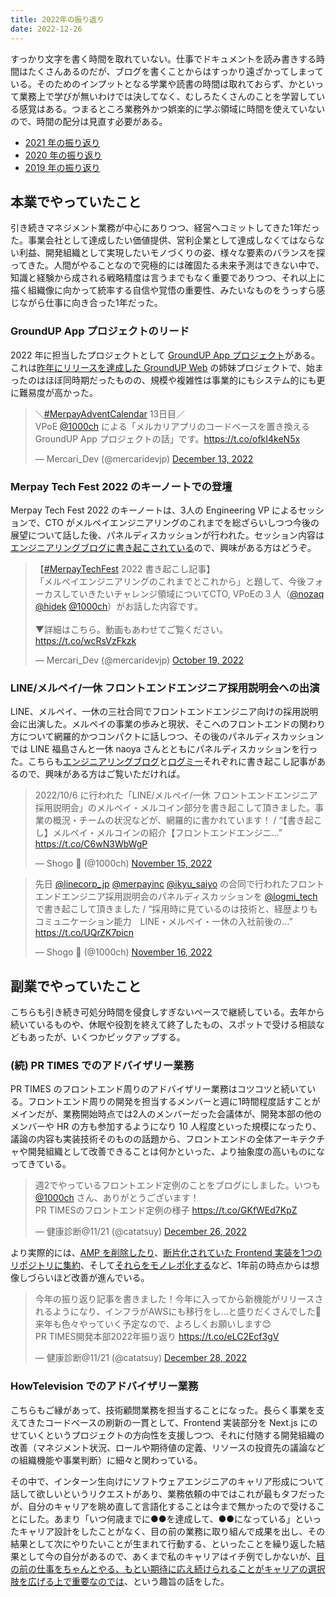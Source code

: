 ```yaml
---
title: 2022年の振り返り
date: 2022-12-26
---
```


すっかり文字を書く時間を取れていない。仕事でドキュメントを読み書きする時間はたくさんあるのだが、ブログを書くことからはすっかり遠ざかってしまっている。そのためのインプットとなる学業や読書の時間は取れておらず、かといって業務上で学びが無いわけでは決してなく、むしろたくさんのことを学習している感覚はある。つまるところ業務外かつ娯楽的に学ぶ領域に時間を使えていないので、時間の配分は見直す必要がある。

- [2021 年の振り返り](/posts/2021/look-back-over-2021.html)
- [2020 年の振り返り](/posts/2020/look-back-over-2020.html)
- [2019 年の振り返り](/posts/2019/look-back-over-2019.html)

## 本業でやっていたこと

引き続きマネジメント業務が中心にありつつ、経営へコミットしてきた1年だった。事業会社として達成したい価値提供、営利企業として達成しなくてはならない利益、開発組織として実現したいモノづくりの姿、様々な要素のバランスを探ってきた。人間がやることなので究極的には確固たる未来予測はできない中で、知識と経験から成される戦略精度は言うまでもなく重要でありつつ、それ以上に描く組織像に向かって統率する自信や覚悟の重要性、みたいなものをうっすら感じながら仕事に向き合った1年だった。

### GroundUP App プロジェクトのリード

2022 年に担当したプロジェクトとして [GroundUP App プロジェクト](https://engineering.mercari.com/blog/entry/20221213-ground-up-app/)がある。これは[昨年にリリースを達成した GroundUP Web](https://engineering.mercari.com/blog/entry/20210810-the-new-mercari-web/) の姉妹プロジェクトで、始まったのはほぼ同時期だったものの、規模や複雑性は事業的にもシステム的にも更に難易度が高かった。

<blockquote class="twitter-tweet"><p lang="ja" dir="ltr">＼<a href="https://twitter.com/hashtag/MerpayAdventCalendar?src=hash&amp;ref_src=twsrc%5Etfw">#MerpayAdventCalendar</a> 13日目／<br>VPoE <a href="https://twitter.com/1000ch?ref_src=twsrc%5Etfw">@1000ch</a> による「メルカリアプリのコードベースを置き換える GroundUP App プロジェクトの話」です。<a href="https://t.co/ofkI4keN5x">https://t.co/ofkI4keN5x</a></p>&mdash; Mercari_Dev (@mercaridevjp) <a href="https://twitter.com/mercaridevjp/status/1602500485243887616?ref_src=twsrc%5Etfw">December 13, 2022</a></blockquote>

### Merpay Tech Fest 2022 のキーノートでの登壇

Merpay Tech Fest 2022 のキーノートは、3人の Engineering VP によるセッションで、CTO がメルペイエンジニアリングのこれまでを総ざらいしつつ今後の展望について話した後、パネルディスカッションが行われた。セッション内容は[エンジニアリングブログに書き起こされている](https://engineering.mercari.com/blog/entry/20221018-mtf2022-day1-1/)ので、興味がある方はどうぞ。

<blockquote class="twitter-tweet"><p lang="ja" dir="ltr">【<a href="https://twitter.com/hashtag/MerpayTechFest?src=hash&amp;ref_src=twsrc%5Etfw">#MerpayTechFest</a> 2022 書き起こし記事】<br>「メルペイエンジニアリングのこれまでとこれから」と題して、今後フォーカスしていきたいチャレンジ領域についてCTO, VPoEの３人（<a href="https://twitter.com/nozaq?ref_src=twsrc%5Etfw">@nozaq</a> <a href="https://twitter.com/hidek?ref_src=twsrc%5Etfw">@hidek</a> <a href="https://twitter.com/1000ch?ref_src=twsrc%5Etfw">@1000ch</a>）がお話した内容です。<br><br>▼詳細はこちら。動画もあわせてご覧ください。<a href="https://t.co/wcRsVzFkzk">https://t.co/wcRsVzFkzk</a></p>&mdash; Mercari_Dev (@mercaridevjp) <a href="https://twitter.com/mercaridevjp/status/1582537013810659328?ref_src=twsrc%5Etfw">October 19, 2022</a></blockquote>

### LINE/メルペイ/一休 フロントエンドエンジニア採用説明会への出演

LINE、メルペイ、一休の三社合同でフロントエンドエンジニア向けの採用説明会に出演した。メルペイの事業の歩みと現状、そこへのフロントエンドの関わり方について網羅的かつコンパクトに話しつつ、その後のパネルディスカッションでは LINE 福島さんと一休 naoya さんとともにパネルディスカッションを行った。こちらも[エンジニアリングブログ](https://engineering.mercari.com/blog/entry/20221114-9c6bdd1ea7/)と[ログミー](https://logmi.jp/tech/articles/327552)それぞれに書き起こし記事があるので、興味がある方はご覧いただければ。

<blockquote class="twitter-tweet"><p lang="ja" dir="ltr">2022/10/6 に行われた「LINE/メルペイ/一休 フロントエンドエンジニア採用説明会」のメルペイ・メルコイン部分を書き起こして頂きました。事業の概況・チームの状況などが、網羅的に書かれています！ / “【書き起こし】メルペイ・メルコインの紹介【フロントエンドエンジニ…” <a href="https://t.co/C6wN3WbWgP">https://t.co/C6wN3WbWgP</a></p>&mdash; Shogo 🍵 (@1000ch) <a href="https://twitter.com/1000ch/status/1592337494426603520?ref_src=twsrc%5Etfw">November 15, 2022</a></blockquote>

<blockquote class="twitter-tweet"><p lang="ja" dir="ltr">先日 <a href="https://twitter.com/LINECorp_jp?ref_src=twsrc%5Etfw">@linecorp_jp</a> <a href="https://twitter.com/merpayinc?ref_src=twsrc%5Etfw">@merpayinc</a> <a href="https://twitter.com/Ikyu_saiyo?ref_src=twsrc%5Etfw">@ikyu_saiyo</a> の合同で行われたフロントエンドエンジニア採用説明会のパネルディスカッションを <a href="https://twitter.com/logmi_tech?ref_src=twsrc%5Etfw">@logmi_tech</a> で書き起こして頂きました / “採用時に見ているのは技術と、経歴よりもコミュニケーション能力　LINE・メルペイ・一休の入社前後の…” <a href="https://t.co/UQrZK7picn">https://t.co/UQrZK7picn</a></p>&mdash; Shogo 🍵 (@1000ch) <a href="https://twitter.com/1000ch/status/1592874809641553920?ref_src=twsrc%5Etfw">November 16, 2022</a></blockquote>

## 副業でやっていたこと

こちらも引き続き可処分時間を侵食しすぎないペースで継続している。去年から続いているものや、休眠や役割を終えて終了したもの、スポットで受ける相談などもあったが、いくつかピックアップする。

### (続) PR TIMES でのアドバイザリー業務

PR TIMES のフロントエンド周りのアドバイザリー業務はコツコツと続いている。フロントエンド周りの開発を担当するメンバーと週に1時間程度話すことがメインだが、業務開始時点では2人のメンバーだった会議体が、開発本部の他のメンバーや HR の方も参加するようになり 10 人程度といった規模になったり、議論の内容も実装技術そのものの話題から、フロントエンドの全体アーキテクチャや開発組織として改善できることは何かといった、より抽象度の高いものになってきている。

<blockquote class="twitter-tweet"><p lang="ja" dir="ltr">週2でやっているフロントエンド定例のことをブログにしました。いつも <a href="https://twitter.com/1000ch?ref_src=twsrc%5Etfw">@1000ch</a> さん、ありがとうございます！<br>PR TIMESのフロントエンド定例の様子 <a href="https://t.co/GKfWEd7KpZ">https://t.co/GKfWEd7KpZ</a></p>&mdash; 健康診断@11/21 (@catatsuy) <a href="https://twitter.com/catatsuy/status/1607310204819091457?ref_src=twsrc%5Etfw">December 26, 2022</a></blockquote>

より実際的には、[AMP を削除したり](https://developers.prtimes.jp/2022/03/11/remove_amp/)、[断片化されていた Frontend 実装を1つのリポジトリに集約](https://developers.prtimes.jp/2022/04/14/web-front-end-development-enviroment-in-prtimes-inc/)、そして[それらをモノレポ化する](https://developers.prtimes.jp/2022/08/22/build_monorepo_using_yarn-workspaces/)など、1年前の時点からは想像しづらいほど改善が進んでいる。

<blockquote class="twitter-tweet"><p lang="ja" dir="ltr">今年の振り返り記事を書きました！今年に入ってから新機能がリリースされるようになり、インフラがAWSにも移行をし…と盛りだくさんでした🤣<br>来年も色々やっていく予定なので、よろしくお願いします😊<br>PR TIMES開発本部2022年振り返り <a href="https://t.co/eLC2Ecf3gV">https://t.co/eLC2Ecf3gV</a></p>&mdash; 健康診断@11/21 (@catatsuy) <a href="https://twitter.com/catatsuy/status/1607923173001154561?ref_src=twsrc%5Etfw">December 28, 2022</a></blockquote>

### HowTelevision でのアドバイザリー業務

こちらもご縁があって、技術顧問業務を担当することになった。長らく事業を支えてきたコードベースの刷新の一貫として、Frontend 実装部分を Next.js にのせていくというプロジェクトの方向性を支援しつつ、それに付随する開発組織の改善（マネジメント状況、ロールや期待値の定義、リソースの投資先の議論などの組織機能や事業判断）に細々と関わっている。

その中で、インターン生向けにソフトウェアエンジニアのキャリア形成について話して欲しいというリクエストがあり、業務依頼の中ではこれが最もタフだったが、自分のキャリアを眺め直して言語化することは今まで無かったので受けることにした。あまり「いつ何歳までに●●を達成して、●●になっている」といったキャリア設計をしたことがなく、目の前の業務に取り組んで成果を出し、その結果として次にやりたいことが生まれて行動する、といったことを繰り返した結果として今の自分があるので、あくまで私のキャリアはイチ例でしかないが、[目の前の仕事をちゃんとやる、もとい期待に応え続けられることがキャリアの選択肢を広げる上で重要なのでは](/posts/2022/my-engineering-career.html)、という趣旨の話をした。

